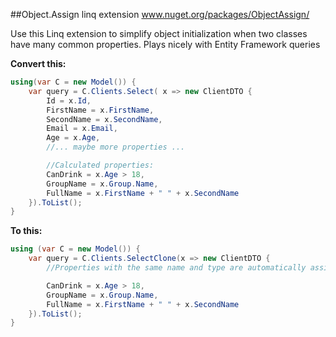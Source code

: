 ##Object.Assign linq extension
www.nuget.org/packages/ObjectAssign/

Use this Linq extension to simplify object initialization when two classes have many common properties.
Plays nicely with Entity Framework queries

**Convert this:**

```c#
using(var C = new Model()) {
    var query = C.Clients.Select( x => new ClientDTO {
        Id = x.Id,
        FirstName = x.FirstName,
        SecondName = x.SecondName,
        Email = x.Email,
        Age = x.Age, 
        //... maybe more properties ...

        //Calculated properties:
        CanDrink = x.Age > 18,
        GroupName = x.Group.Name,
        FullName = x.FirstName + " " + x.SecondName
    }).ToList();
}
```

**To this:**

```c#
using (var C = new Model()) {
    var query = C.Clients.SelectClone(x => new ClientDTO {
        //Properties with the same name and type are automatically assigned

		CanDrink = x.Age > 18,
        GroupName = x.Group.Name,
        FullName = x.FirstName + " " + x.SecondName
    }).ToList();
}
```
